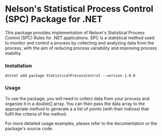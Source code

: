 ﻿# Nelson's Statistical Process Control (SPC) Package for .NET

This package provides implementation of Nelson's Statistical Process Control (SPC) Rules for .NET applications. SPC is a statistical method used to monitor and control a process by collecting and analyzing data from the process, with the aim of reducing process variability and improving process stability.

### Installation
```
dotnet add package StatisticalProcessControl --version 1.0.0
```

### Usage

To use the package, you will need to collect data from your process and organize it in a double[] array. You can then pass the data array to the appropriate method to generate a a list of points (with their indices) that fulfil the criteria of the method.

For more detailed usage examples, please refer to the documentation or the package's source code.
